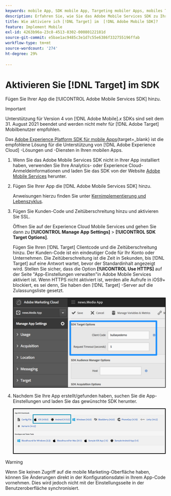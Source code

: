 ```yaml
---
keywords: mobile App, SDK mobile App, Targeting mobiler Apps, mobiles Target-SDK, Target in SDK aktivieren
description: Erfahren Sie, wie Sie das Adobe Mobile Services SDK zu Ihrer Mobile App hinzufügen.
title: Wie aktiviere ich [!DNL Target] im  [!DNL Adobe Mobile SDK]?
feature: Implement Mobile
exl-id: 4263b96a-23c8-4513-8302-00080122181d
source-git-commit: e5bae1ac9485c3e1d7c55e6386f332755196ffab
workflow-type: tm+mt
source-wordcount: '274'
ht-degree: 29%

---
```


# Aktivieren Sie [!DNL Target] im SDK

Fügen Sie Ihrer App die [!UICONTROL Adobe Mobile Services SDK] hinzu.

>[!IMPORTANT]
>
>Unterstützung für Version 4 von [!DNL Adobe Mobile].*x* SDKs sind seit dem 31. August 2021 beendet und werden nicht mehr für [!DNL Adobe Target] Mobilbenutzer empfohlen.
>
>Das [Adobe Experience Platform SDK für mobile Apps](https://developer.adobe.com/client-sdks/documentation/){target=_blank} ist die empfohlene Lösung für die Unterstützung von [!DNL Adobe Experience Cloud] -Lösungen und -Diensten in Ihren mobilen Apps.

1. Wenn Sie das Adobe Mobile Services SDK nicht in Ihrer App installiert haben, verwenden Sie Ihre Analytics- oder Experience Cloud-Anmeldeinformationen und laden Sie das SDK von der Website [Adobe Mobile Services](https://mobilemarketing.adobe.com/) herunter.

1. Fügen Sie Ihrer App die [!DNL Adobe Mobile Services SDK] hinzu.

   Anweisungen hierzu finden Sie unter [Kernimplementierung und Lebenszyklus](https://experienceleague.adobe.com/docs/mobile-services/ios/getting-started-ios/dev-qs.html).

1. Fügen Sie Kunden-Code und Zeitüberschreitung hinzu und aktivieren Sie SSL.

   Öffnen Sie auf der Experience Cloud Mobile Services und gehen Sie dann zu **[!UICONTROL Manage App Settings]** > **[!UICONTROL SDK Target Options]**.

   Fügen Sie Ihren [!DNL Target] Clientcode und die Zeitüberschreitung hinzu. Der Kunden-Code ist ein eindeutiger Code für Ihr Konto oder Unternehmen. Die Zeitüberschreitung ist die Zeit in Sekunden, bis [!DNL Target] auf eine Antwort wartet, bevor der Standardinhalt angezeigt wird. Stellen Sie sicher, dass die Option **[!UICONTROL Use HTTPS]** auf der Seite &quot;App-Einstellungen verwalten&quot;in Adobe Mobile Services aktiviert ist. Wenn HTTPS nicht aktiviert ist, werden alle Aufrufe in iOS9+ blockiert, es sei denn, Sie haben den [!DNL Target] -Server auf die Zulassungsliste gesetzt.

   ![alt image](assets/mobile-clientcode.png)

1. Nachdem Sie Ihre App erstellt/gefunden haben, suchen Sie die App-Einstellungen und laden Sie das gewünschte SDK herunter.

   ![alt image](assets/download-sdk.png)

>[!WARNING]
>
> Wenn Sie keinen Zugriff auf die mobile Marketing-Oberfläche haben, können Sie Änderungen direkt in der Konfigurationsdatei in Ihrem App-Code vornehmen. Dies wird jedoch nicht mit der Einstellungsseite in der Benutzeroberfläche synchronisiert.
